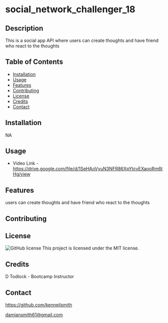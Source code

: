 # social_network_challenger_18
## Description 
  This is a social app API where users can create thoughts and have friend who react to the thoughts
  ## Table of Contents
  - [Installation](#installation)
  - [Usage](#usage)
  - [Features](#features)
  - [Contributing](#contributing) 
  - [License](#license)
  - [Credits](#credits) 
  - [Contact](#contact) 
  
  ## Installation  
  NA
  
  ## Usage
  - Video Link - https://drive.google.com/file/d/1SeHAoVyuN3NFR86XpYtcyEXaooRm6tHg/view
  
  ## Features
  users can create thoughts and have friend who react to the thoughts
  
  ## Contributing

  ## License
  ![GitHub license](https://img.shields.io/badge/license-MIT-blue.svg) 
  This project is licensed under the MIT license. 
  
  ## Credits
  D Todlock - Bootcamp Instructor
  
  ## Contact
  https://github.com/kenneilsmith

  damiansmith61@gmail.com